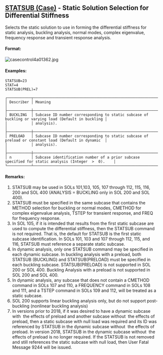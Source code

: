 ## [STATSUB (Case)](https://help.hexagonmi.com/bundle/MSC_Nastran_2022.4/page/Nastran_Combined_Book/qrg/casecontrol4a/TOC.STATSUB.Case.xhtml) - Static Solution Selection for Differential Stiffness

Selects the static solution to use in forming the differential stiffness for static analysis, buckling analysis, normal modes, complex eigenvalue, frequency response and transient response analysis.

#### Format:

![casecontrol4a01362.jpg](https://help-be.hexagonmi.com/bundle/MSC_Nastran_2022.4/page/Nastran_Combined_Book/qrg/casecontrol4a/../../../assets/casecontrol4a01362.jpg?_LANG=enus)  

#### Examples:

```nastran
STATSUB=23
STAT=4
STATSUB(PREL)=7
```

```text
┌───────────┬────────────────────────────────────────────────────────────────────────────────────────────────────┐
│ Describer │ Meaning                                                                                            │
├───────────┼────────────────────────────────────────────────────────────────────────────────────────────────────┤
│ BUCKLING  │ Subcase ID number corresponding to static subcase of buckling or varying load (Default in buckling │
│           │ analysis).                                                                                         │
├───────────┼────────────────────────────────────────────────────────────────────────────────────────────────────┤
│ PRELOAD   │ Subcase ID number corresponding to static subcase of preload or constant load (Default in dynamic  │
│           │ analysis).                                                                                         │
├───────────┼────────────────────────────────────────────────────────────────────────────────────────────────────┤
│ n         │ Subcase identification number of a prior subcase specified for static analysis (Integer  >  0).    │
└───────────┴────────────────────────────────────────────────────────────────────────────────────────────────────┘
```

#### Remarks:

1. STATSUB may be used in SOLs 101,103, 105, 107 through 112, 115, 116, 200 and SOL 400 (ANALYSIS = BUCKLING only in SOL 200 and SOL 400).
2. STATSUB must be specified in the same subcase that contains the METHOD selection for buckling or normal modes, CMETHOD for complex eigenvalue analysis, TSTEP for transient response, and FREQ for frequency response.
3. In SOL 105, if it is intended that results from the first static subcase are used to compute the differential stiffness, then the STATSUB command is not required. That is, the default for STATSUB is the first static subcase identification. In SOLs 101, 103 and 107 through 112, 115, and 116, STATSUB must reference a separate static subcase.
4. In dynamic analysis, only one STATSUB command may be specified in each dynamic subcase. In buckling analysis with a preload, both STATSUB (BUCKLING) and STATSUB(PRELOAD) must be specified in each buckling subcase. STATSUB(PRELOAD) is not supported in SOL 200 or SOL 400. Buckling Analysis with a preload is not supported in SOL 200 and SOL 400.
5. In dynamic analysis, any subcase that does not contain a CMETHOD command in SOLs 107 and 110, a FREQUENCY command in SOLs 108 and 111, and a TSTEP command in SOLs 109 and 112, will be treated as a static subcase.
6. SOL 200 supports linear buckling analysis only, but do not support post-buckling (nonlinear buckling analysis)
7. In versions prior to 2018, if it was desired to have a dynamic subcase  with  the effects of preload and another subcase  without  the effects of preload, then a static subcase with null load was required and its ID was referenced by STATSUB in the dynamic subcase  without  the effects of preload. In version 2018, STATSUB in the dynamic subcase  without  the effects of preload is no longer required. If the STATSUB is not removed and still references the static subcase with null load, then User Fatal Message 9244 will be issued.
